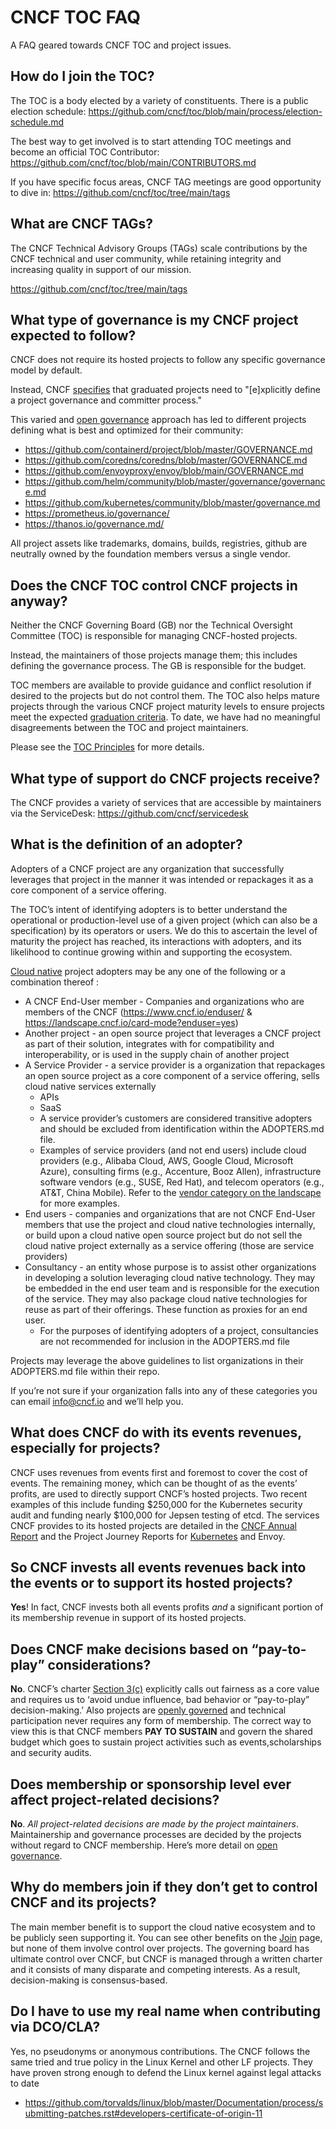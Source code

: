# CNCF TOC FAQ

A FAQ geared towards CNCF TOC and project issues.

## How do I join the TOC?

The TOC is a body elected by a variety of constituents. There is a public election schedule:
https://github.com/cncf/toc/blob/main/process/election-schedule.md

The best way to get involved is to start attending TOC meetings and become an official TOC Contributor:
https://github.com/cncf/toc/blob/main/CONTRIBUTORS.md

If you have specific focus areas, CNCF TAG meetings are good opportunity to dive in:
https://github.com/cncf/toc/tree/main/tags

## What are CNCF TAGs?

The CNCF Technical Advisory Groups (TAGs) scale contributions by the CNCF technical and user community, while retaining integrity and increasing quality in support of our mission.

https://github.com/cncf/toc/tree/main/tags

## What type of governance is my CNCF project expected to follow?

CNCF does not require its hosted projects to follow any specific governance model by default.

Instead, CNCF [specifies](https://github.com/cncf/toc/blob/main/process/graduation_criteria.md) that graduated projects need to "[e]xplicitly define a project governance and committer process." 

This varied and [open governance](https://github.com/opengovernance/opengovernance.dev) approach has led to different projects defining what is best and optimized for their community: 

* https://github.com/containerd/project/blob/master/GOVERNANCE.md
* https://github.com/coredns/coredns/blob/master/GOVERNANCE.md
* https://github.com/envoyproxy/envoy/blob/main/GOVERNANCE.md
* https://github.com/helm/community/blob/master/governance/governance.md
* https://github.com/kubernetes/community/blob/master/governance.md
* https://prometheus.io/governance/
* https://thanos.io/governance.md/

All project assets like trademarks, domains, builds, registries, github are neutrally owned by the foundation members versus a single vendor.

## Does the CNCF TOC control CNCF projects in anyway?

Neither the CNCF Governing Board (GB) nor the Technical Oversight Committee (TOC) is responsible for managing CNCF-hosted projects. 

Instead, the maintainers of those projects manage them; this includes defining the governance process. The GB is responsible for the budget.

TOC members are available to provide guidance and conflict resolution if desired to the projects but do not control them. The TOC also helps mature projects through the various CNCF project maturity levels to ensure projects meet the expected [graduation criteria](https://github.com/cncf/toc/blob/main/process/graduation_criteria.md). To date, we have had no meaningful disagreements between the TOC and project maintainers.

Please see the [TOC Principles](https://github.com/cncf/toc/blob/main/PRINCIPLES.md) for more details.

## What type of support do CNCF projects receive?

The CNCF provides a variety of services that are accessible by maintainers via the ServiceDesk: https://github.com/cncf/servicedesk

## What is the definition of an adopter?
Adopters of a CNCF project are any organization that successfully leverages that project in the manner it was intended or repackages it as a core component of a service offering.

The TOC’s intent of identifying adopters is to better understand the operational or production-level use of a given project (which can also be a specification) by its operators or users. We do this to ascertain the level of maturity the project has reached, its interactions with adopters, and its likelihood to continue growing within and supporting the ecosystem.

[Cloud native](https://github.com/cncf/toc/blob/main/DEFINITION.md) project adopters may be any one of the following or a combination thereof : 
* A CNCF End-User member - Companies and organizations who are members of the CNCF (https://www.cncf.io/enduser/ & https://landscape.cncf.io/card-mode?enduser=yes)
* Another project - an open source project that leverages a CNCF project as part of their solution, integrates with for compatibility and interoperability, or is used in the supply chain of another project
* A Service Provider - a service provider is a organization that repackages an open source project as a core component of a service offering, sells cloud native services externally
  * APIs
  * SaaS
  * A service provider’s customers are considered transitive adopters and should be excluded from identification within the ADOPTERS.md file.
  * Examples of service providers (and not end users) include cloud providers (e.g., Alibaba Cloud, AWS, Google Cloud, Microsoft Azure), consulting firms (e.g., Accenture, Booz Allen), infrastructure software vendors (e.g., SUSE, Red Hat), and telecom operators (e.g., AT&T, China Mobile). Refer to the [vendor category on the landscape](https://landscape.cncf.io/category=cncf-members&enduser=no&format=card-mode&grouping=category) for more examples.
* End users - companies and organizations that are not CNCF End-User members that use the project and cloud native technologies internally,  or build upon a cloud native open source project but do not sell the cloud native project externally as a service offering (those are service providers)
* Consultancy - an entity whose purpose is to assist other organizations in developing a solution leveraging cloud native technology. They may be embedded in the end user team and is responsible for the execution of the service. They may also package cloud native technologies for reuse as part of their offerings. These function as proxies for an end user.
  * For the purposes of identifying adopters of a project, consultancies are not recommended for inclusion in the ADOPTERS.md file

Projects may leverage the above guidelines to list organizations in their ADOPTERS.md file within their repo.

If you’re not sure if your organization falls into any of these categories you can email info@cncf.io and we’ll help you.

## What does CNCF do with its events revenues, especially for projects?

CNCF uses revenues from events first and foremost to cover the cost of events. The remaining money, which can be thought of as the events’ profits, are used to directly support CNCF’s hosted projects. Two recent examples of this include funding $250,000 for the Kubernetes security audit and funding nearly $100,000 for Jepsen testing of etcd. The services CNCF provides to its hosted projects are detailed in the [CNCF Annual Report](https://www.cncf.io/cncf-annual-report-2018/) and the Project Journey Reports for [Kubernetes](https://www.cncf.io/cncf-kubernetes-project-journey/) and Envoy.

## So CNCF invests all events revenues back into the events or to support its hosted projects?

**Yes**! In fact, CNCF invests both all events profits *and* a significant portion of its membership revenue in support of its hosted projects.

## Does CNCF make decisions based on “pay-to-play” considerations?

**No**. CNCF’s charter [Section 3(c)](https://github.com/cncf/foundation/blob/main/charter.md) explicitly calls out fairness as a core value and requires us to ‘avoid undue influence, bad behavior or “pay-to-play” decision-making.’ Also projects are [openly governed](https://www.cncf.io/blog/2019/08/30/cncf-technical-principles-and-open-governance-success/) and technical participation never requires any form of membership. The correct way to view this is that CNCF members **PAY TO SUSTAIN** and govern the shared budget which goes to sustain project activities such as events,scholarships and security audits.

## Does membership or sponsorship level ever affect project-related decisions? 

**No**. *All project-related decisions are made by the project maintainers*. Maintainership and governance processes are decided by the projects without regard to CNCF membership. Here’s more detail on [open governance](https://www.cncf.io/blog/2019/08/30/cncf-technical-principles-and-open-governance-success/).

## Why do members join if they don’t get to control CNCF and its projects?

The main member benefit is to support the cloud native ecosystem and to be publicly seen supporting it. You can see other benefits on the [Join](https://www.cncf.io/about/join/) page, but none of them involve control over projects. The governing board has ultimate control over CNCF, but CNCF is managed through a written charter and it consists of many disparate and competing interests. As a result, decision-making is consensus-based.

## Do I have to use my real name when contributing via DCO/CLA?

Yes, no pseudonyms or anonymous contributions. The CNCF follows the same tried and true policy in the Linux Kernel and other LF projects. They have proven strong enough to defend the Linux kernel against legal attacks to date

* https://github.com/torvalds/linux/blob/master/Documentation/process/submitting-patches.rst#developers-certificate-of-origin-11

